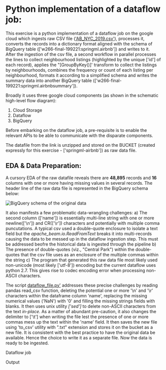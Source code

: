 # Python implementation of a dataflow job:

This exercise is a python implementation of a dataflow job on the google cloud which ingests raw CSV file (['AB_NYC_2019.csv'](https://www.kaggle.com/dgomonov/new-york-city-airbnb-open-data)), processes it, converts the records into a dictionary format aligned with the schema of BigQuery table (['w266-final-199221:springml.airbnb']) and writes to it. After the ingestion of the csv file, a second workflow in parallel processes the lines to collect neighbourhood listings (highlighted by the unique ['id'] of each record), applies the "[GroupByKey()]' transform to collect the listings by neighbourhoods, combines the frequency or count of each listing per neighbourhood, formats it according to a simplified schema and writes the summary data into another BigQuery table (['w266-final-199221:springml.airbnbsummary']).

Broadly it uses three google cloud components (as shown in the schematic high-level flow diagram):
1. Cloud Storage 
2. Dataflow
3. BigQuery

Before embarking on the dataflow job, a pre-requisite is to enable the relevant APIs to be able to communicate with the disparate components. 

The datafile from the link is unzipped and stored on the BUCKET (created expressly for this exercise - ['springml-airbnb']) as raw data file. 

## EDA & Data Preparation:

A cursory EDA of the raw datafile reveals there are **48,895** records and **16** columns with one or more having missing values in several records. The header line of the raw data file is represented in the BigQuery schema below:

![BigQuery schema of the original data](https://github.com/elkayvee/dataflow/tree/master/images/airbnb_schema.png)

It also manifests a few problematic data-wrangling challenges:
a) The second column (['name']) is essentially multi-line string with one or more newline(['\n']) and CR(['\r']) characters and potentially with multiple comma puncutations. A typical csv used a double-quote enclosure to isolate a text field but the _apache_beam.io.ReadFromText_ breaks it into multi-records causing the data to be messed up in the dataflow ingestion step. This must be addressed beofre the historical data is ingested through the pipeline
b) The presence of double-quotes (viz., "Central Park") within the double-quotes that the csv file uses as an enclosure of the multiple commas within the string 
c) The program that generated this raw data file most likely used non-unicode (most likely ['utf-8']) encoding but the current dataflow uses python 2.7. This gives rise to codec encoding error when processing non-ASCII characters.

The script [dataflow_file.py']() addresses these precise challenges by reading pandas read_csv function, deleting the potential one or more '\n' and '\r' characters within the dataframe column 'name', replacing the missing numerical values ('NaN') with '0' and filling the missing strings fields with blanks. It then uses unix utility _['sed']_ to delete non-ASCII characters from the text _in-place_. As a matter of abundant pre-caution, it also changes the delimiter to ['\t'] when writing the file lest the presence of one or more commas mess up the text within the 'name' field. It then saves the new file using 'to_csv' utility with ".txt" extension and stores it on the bucket as a new file. It is consistent with the best practice to have the original data be available. Hence the choice to write it as a separate file. Now the data is ready to be ingested.

Dataflow job

Output

  
